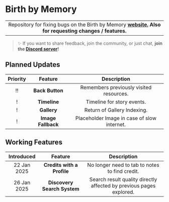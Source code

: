 # Birth by Memory

<table>
    <tr>
        <td width="99999" align="center">Repository for fixing bugs on the Birth by Memory <b><a href="https://birthbymemory.com">website.</a> Also for requesting changes / features.</b></td>
    </tr>
</table>

> ✨ If you want to share feedback, join the community, or just chat, **join the [Discord server](https://discord.gg/znT9D8vh2d)!**

## Planned Updates

| **Priority** | **Feature**                          | **Description**                               |
|:------------:|:------------------------------------:|:---------------------------------------------:|
|  !!          | **Back Button**                     | Remembers previously visited resources.       |
|  !           | **Timeline**                         | Timeline for story events.                  |
|  !           | **Gallery**                         | Return of Gallery Indexing.                  |
|  !           | **Image Fallback**                         | Placeholder Image in case of slow internet.                |

## Working Features

| **Introduced** | **Feature**                          | **Description**                               |
|:------------:|:------------------------------------:|:---------------------------------------------:|
|  22 Jan 2025         | **Credits with a Profile**                     | No longer need to tab to notes to find credit.       |
|  26 Jan 2025         | **Discovery Search System**                     | Search result quality directly affected by previous pages explored.       |
